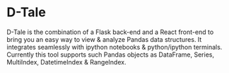 # D-Tale
D-Tale is the combination of a Flask back-end and a React front-end to bring you an easy way to view &amp; analyze Pandas data structures. It integrates seamlessly with ipython notebooks &amp; python/ipython terminals. Currently this tool supports such Pandas objects as DataFrame, Series, MultiIndex, DatetimeIndex &amp; RangeIndex.
